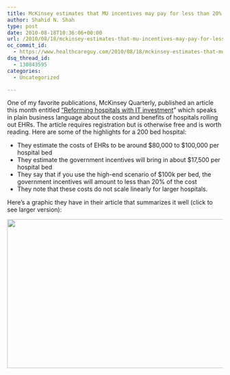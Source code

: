 ```yaml
---
title: McKinsey estimates that MU incentives may pay for less than 20% of hospital EHR roll out costs
author: Shahid N. Shah
type: post
date: 2010-08-18T10:36:06+00:00
url: /2010/08/18/mckinsey-estimates-that-mu-incentives-may-pay-for-less-than-20-of-hospital-ehr-roll-out-costs/
oc_commit_id:
  - https://www.healthcareguy.com/2010/08/18/mckinsey-estimates-that-mu-incentives-may-pay-for-less-than-20-of-hospital-ehr-roll-out-costs/1478770699
dsq_thread_id:
  - 130843595
categories:
  - Uncategorized

---
```

One of my favorite publications, McKinsey Quarterly, published an article this month entitled [“Reforming hospitals with IT investment][1]” which speaks in plain business language about the costs and benefits of hospitals rolling out EHRs. The article requires registration but is otherwise free and is worth reading. Here are some of the highlights for a 200 bed hospital:

  * They estimate the costs of EHRs to be around $80,000 to $100,000 per hospital bed
  * They estimate the government incentives will bring in about $17,500 per hospital bed
  * They say that if you use the high-end scenario of $100k per bed, the government incentives will amount to less than 20% of the cost
  * They note that these costs do not scale linearly for larger hospitals.

Here’s a graphic they have in their article that summarizes it well (click to see larger version):

<p style="text-align: center;">
  <a href="/img/uploads/2010/08/Reforming-hospitals-with-IT-investment-Figure-1.png"><img class="aligncenter size-large wp-image-997" title="Reforming hospitals with IT investment Figure 1" src="/img/uploads/2010/08/Reforming-hospitals-with-IT-investment-Figure-1-1024x688.png" alt="" width="516" height="347" /></a>
</p>

 [1]: https://www.mckinseyquarterly.com/Health_Care/Strategy_Analysis/Reforming_hospitals_with_IT_investment_2653